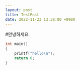 ```yaml
---
layout: post
title: TestPost
date: 2022-11-23 13:38:00 +0900
---
```



#안녕하세요.

```c
int main()
{
	printf("hello\n");
	return 0;
}
```